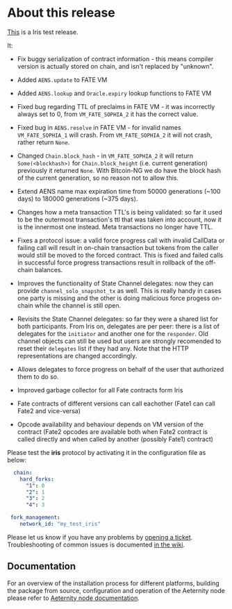 # About this release

[This](https://github.com/aeternity/aeternity/releases/tag/v0.0.0-iris) is a Iris test release.

It:

* Fix buggy serialization of contract information - this means compiler version is actually
  stored on chain, and isn't replaced by "unknown".

* Added `AENS.update` to FATE VM

* Added `AENS.lookup` and `Oracle.expiry` lookup functions to FATE VM

* Fixed bug regarding TTL of preclaims in FATE VM - it was incorrectly always
  set to 0, from `VM_FATE_SOPHIA_2` it has the correct value.

* Fixed bug in `AENS.resolve` in FATE VM - for invalid names `VM_FATE_SOPHIA_1`
  will crash. From `VM_FATE_SOPHIA_2` it will not crash, rather return `None`.

* Changed `Chain.block_hash` - in `VM_FATE_SOPHIA_2` it will return
  `Some(<blockhash>)` for `Chain.block_height` (i.e. current generation)
  previously it returned `None`. With Bitcoin-NG we do have the block hash of
  the current generation, so no reason not to allow this.

* Extend AENS name max expiration time from 50000 generations (~100 days) to
  180000 generations (~375 days).

* Changes how a meta transaction TTL's is being validated: so far it used to
  be the outermost transaction's ttl that was taken into account, now it is
  the innermost one instead. Meta transactions no longer have TTL.

* Fixes a protocol issue: a valid force progress call with invalid CallData or
  failing call will result in on-chain transaction but tokens from the caller
  would still be moved to the forced contract. This is fixed and failed calls
  in successful force progress transactions result in rollback of the
  off-chain balances.

* Improves the functionality of State Channel delegates: now they can provide
  `channel_solo_snapshot_tx` as well. This is really handy in cases one party
  is missing and the other is doing malicious force progess on-chain while the
  channel is still open.

* Revisits the State Channel delegates: so far they were a shared list for
  both participants. From Iris on, delegates are per peer: there is a list of
  delegates for the `initiator` and another one for the `responder`. Old
  channel objects can still be used but users are strongly recomended to reset
  their `delegates` list if they had any. Note that the HTTP representations
  are changed accordingly.

* Allows delegates to force progress on behalf of the user that authorized
  them to do so.
* Improved garbage collector for all Fate contracts form Iris

* Fate contracts of different versions can call eachother (Fate1 can call Fate2 and vice-versa)

* Opcode availability and behaviour depends on VM version of the contract (Fate2 opcodes are available both when Fate2 contract is called directly and when called by another (possibly Fate1) contract)

Please test the **iris** protocol by activating it in the configuration file as below:

```yaml
  chain:
    hard_forks:
      "1": 0
      "2": 1
      "3": 2
      "4": 3

 fork_management:
    network_id: "my_test_iris"
```

Please let us know if you have any problems by [opening a ticket](https://github.com/aeternity/aeternity/issues).
Troubleshooting of common issues is documented [in the wiki](https://github.com/aeternity/aeternity/wiki/Troubleshooting).

## Documentation

For an overview of the installation process for different platforms,
building the package from source, configuration and operation of the Aeternity
node please refer to [Aeternity node documentation](https://docs.aeternity.io/).

